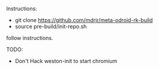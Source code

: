 Instructions:

- git clone https://github.com/mdrjr/meta-odroid-rk-build
- source pre-build/init-repo.sh

follow instructions.

TODO:
 - Don't Hack weston-init to start chromium
